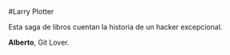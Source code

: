 #Larry Plotter

Esta saga de libros cuentan la historia de un hacker excepcional.

**Alberto**, Git Lover.

